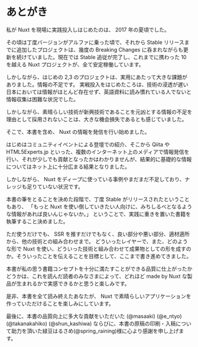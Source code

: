 # あとがき

私が Nuxt を現場に実践投入しはじめたのは、 2017 年の夏頃でした。

その頃は丁度バージョンがアルファに乗った頃で、それから Stable リリースまでに追加したプロジェクトは、幾度の Breaking Changes に呑まれながらも更新を続けていました。現在では Stable 追従が完了し、これまでに携わった 10 を越える Nuxt プロジェクトが、全て安定稼働しています。

しかしながら、はじめの 2,3 のプロジェクトは、実用にあたって大きな課題がありました。情報の不足です。
実戦投入をはじめたころは、技術の浸透が遅い日本においては情報がほとんど存在せず、英語資料に読み慣れている人でないと情報収集は困難な状況でした。

しかしながら、素晴らしい技術が新興技術であることを元凶とする情報の不足を理由として採用されないことは、大きな機会損失であるとも感じていました。

そこで、本書を含め、 Nuxt の情報を発信を行い始めました。

はじめはコミュニティイベントによる登壇での紹介、そこから Qiita や HTML5Experts.jp といった、複数のインターネット上のメディアで情報発信を行い、それが少しでも貢献となったかはわかりませんが、結果的に基礎的な情報についてはネット上に十分広まる結果となりました。

しかしながら、 Nuxt をディープに使っている事例やまだまだ不足しており、ナレッジも足りていない状況です。

本書の筆をとることを決めた段階で、丁度 Stable がリリースされたということもあり、 「もっと Nuxt を使い倒していきたい人向けに、みちしるべとなるような情報があれば良いんじゃないか。」 ということで、実践に重きを置いた書籍を執筆すること決めました。

ただ使うだけでも、 SSR を推すだけでもなく、良い部分や悪い部分、適材適所から、他の技術との組み合わせまで。
どういったレイヤーで、また、どのような形で Nuxt を使い、どういった技術と組み合わせて成果物としての形を成すのか。そういったことを伝えることを目標として、ここまで書き進めてきました。

本書が私の思う書籍コンセプトを十分に満たすことができる品質に仕上がったかどうかは、これを読んだ読者のみなさまによって、どれほど made by Nuxt な製品が生まれるかで実感できるかと思うと楽しみです。

是非、本書を全て読み終えたあなたが、 Nuxt で素晴らしいアプリケーションを作っていただけることを楽しみにしています。

最後に、本書の品質向上に多大な貢献をいただいた (@masaaki) (@e_ntyo) (@takanakahiko) (@shun_kashiwa) ならびに、本書の原稿の印刷・入稿について助力を頂いた緑豆はるさめ(@spring_raining)様に心より感謝を申し上げます。
